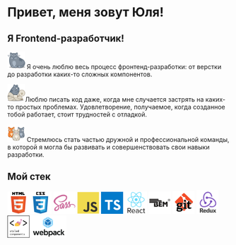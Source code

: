 # Привет, меня зовут Юля!
## Я Frontend-разработчик!


<img src='src/cat_purr.png' width='40px'> Я очень люблю весь процесс фронтенд-разработки: от верстки до разработки каких-то сложных компонентов.

<img src='src/cat_paper.png' width='40px'>Люблю писать код даже, когда мне случается застрять на каких-то простых проблемах. Удовлетворение, получаемое, когда созданное тобой работает, стоит трудностей с отладкой.

<img src='src/GIF-white bg/kittens.gif' width='40px'> Стремлюсь стать частью дружной и профессиональной команды, в которой я могла бы развивать и совершенствовать свои навыки разработки.

## Мой стек

<img src='src/icons/html5.svg' width='50px'><img src='src/icons/css3.svg' width='50px'>
<img src='src/icons/sass.svg' width='50px'>
<img src='src/icons/javascript.svg' width='50px'>
<img src='src/icons/ts.png' width='50px'>
<img src='src/icons/react.png' width='50px'>
<img src='src/icons/bem-logo-logo-icon-png-svg.png' width='50px'>
<img src='src/icons/git.png' width='50px'>
<img src='src/icons/redux.png' width='50px'>
<img src='src/icons/styled components.png' width='50px'>
<img src='src/icons/webpack.png' width='80px'>










<!--
**JuliaMatsievich/JuliaMatsievich** is a ✨ _special_ ✨ repository because its `README.md` (this file) appears on your GitHub profile.

Here are some ideas to get you started:

- 🔭 I’m currently working on ...
- 🌱 I’m currently learning ...
- 👯 I’m looking to collaborate on ...
- 🤔 I’m looking for help with ...
- 💬 Ask me about ...
- 📫 How to reach me: ...
- 😄 Pronouns: ...
- ⚡ Fun fact: ...
-->
